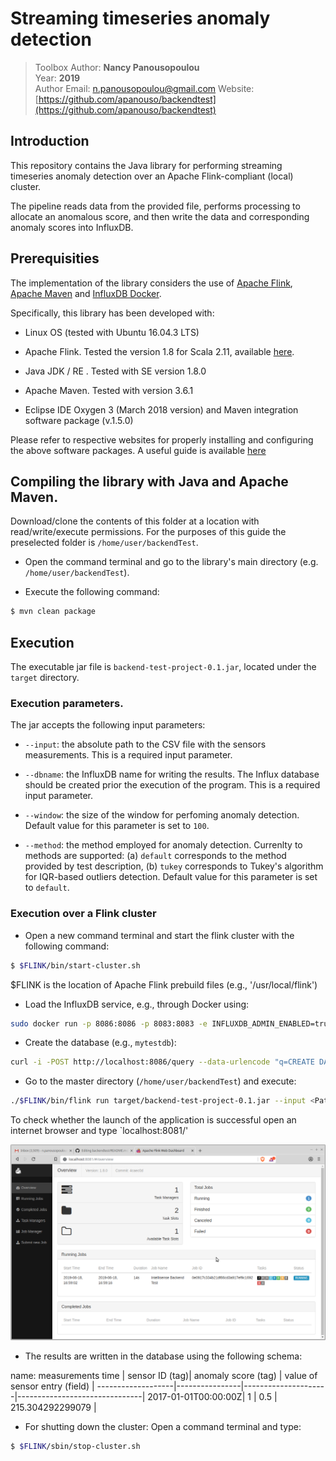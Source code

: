 # Streaming timeseries anomaly detection

> Toolbox Author: **Nancy Panousopoulou**  
> Year: **2019**   
> Author Email: [n.panousopoulou@gmail.com](mailto:n.panousopoulou@gmail.com)
> Website: [https://github.com/apanouso/backendtest](https://github.com/apanouso/backendtest)  


## Introduction

This repository contains the Java library for performing streaming timeseries anomaly detection over an Apache Flink-compliant (local) cluster.


The pipeline reads data from the provided file, performs processing to allocate an anomalous score, and then write the data  and corresponding anomaly scores into InfluxDB.  



## Prerequisities

The implementation of the library considers the use of [Apache Flink](https://flink.apache.org), [Apache Maven](https://maven.apache.org) and [InfluxDB Docker](https://hub.docker.com/_/influxdb). 

Specifically, this library has been developed with:

* Linux OS (tested with Ubuntu 16.04.3 LTS) 

* Apache Flink. Tested the version 1.8  for Scala 2.11, available [here](https://flink.apache.org/downloads.html).

* Java JDK / RE . Tested with SE version 1.8.0

* Apache Maven. Tested with version 3.6.1

* Eclipse IDE Oxygen 3 (March 2018 version) and Maven integration software package (v.1.5.0)

Please refer to respective websites for properly installing and configuring the above software packages. A useful guide is available [here](https://ci.apache.org/projects/flink/flink-docs-release-1.8/tutorials/datastream_api.html)

## Compiling the library with Java and Apache Maven.

Download/clone the contents of this folder at a location with read/write/execute permissions. For the purposes of this guide the preselected folder is `/home/user/backendTest`.

* Open the command terminal and go to the library's main directory (e.g. `/home/user/backendTest`).

* Execute the following command:
```bash
$ mvn clean package
```

## Execution

The executable jar file is `backend-test-project-0.1.jar`, located under the `target` directory. 

### Execution parameters.

The jar accepts the following input parameters:

* `--input`: the absolute path to the CSV file with the sensors measurements. This is a required input parameter.

* `--dbname`: the InfluxDB name for writing the results. The Influx database should be created prior the execution of the program. This is a required input parameter.

* `--window`: the size of the window for perfoming anomaly detection. Default value for this parameter is set to `100`.

* `--method`: the method employed for anomaly detection. Currenlty to methods are supported: (a) `default` corresponds to the method provided by test description, (b) `tukey` corresponds to Tukey's algorithm for IQR-based outliers detection. Default value for this parameter is set to `default`.


### 	Execution over a Flink cluster

* Open a new command terminal and start the flink cluster with the following command:
```bash
$ $FLINK/bin/start-cluster.sh
```
$FLINK is the location of Apache Flink prebuild files (e.g., '/usr/local/flink')

* Load the InfluxDB service, e.g., through Docker using:

```bash
sudo docker run -p 8086:8086 -p 8083:8083 -e INFLUXDB_ADMIN_ENABLED=true -v $PWD:/var/lib/influxdb influxdb
```

* Create the database (e.g., `mytestdb`): 
```bash
curl -i -POST http://localhost:8086/query --data-urlencode "q=CREATE DATABASE mytestdb"
```

* Go to the master directory (`/home/user/backendTest`) and execute:
```bash
./$FLINK/bin/flink run target/backend-test-project-0.1.jar --input <Path to CSV FILE> --dbname mytestdb --window 100 --method tukey
```



To check whether the launch of the application is successful open an internet browser and type `localhost:8081/'

![](docs/apprunning.png)


* The results are written in the database using the following schema:

 
name: measurements
time               | sensor ID (tag)| anomaly score (tag) | value of sensor entry (field) |
-------------------|----------------|---------------------|-------------------------------|
2017-01-01T00:00:00Z|       1        |        0.5  		 |       215.304292299079        |


* For shutting down the cluster: Open a command terminal and type:

```bash
$ $FLINK/sbin/stop-cluster.sh
```
